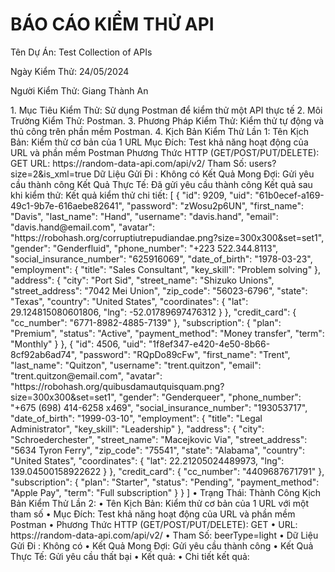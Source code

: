 <div class="center-text">
    <h1>BÁO CÁO KIỂM THỬ API</h1>
</div>
<p>Tên Dự Án: Test Collection of APIs</p>
<p>Ngày Kiểm Thử: 24/05/2024</p>
<p>Người Kiểm Thử: Giang Thành An</p>
1. Mục Tiêu Kiểm Thử: Sử dụng Postman để kiểm thử một API thực tế
2. Môi Trường Kiểm Thử: Postman.
3. Phương Pháp Kiểm Thử: Kiểm thử tự động và thủ công trên phần mềm Postman.
4. 
Kịch Bản Kiểm Thử Lần 1:
Tên Kịch Bản: Kiểm thử cơ bản của 1 URL
Mục Đích: Test khả năng hoạt động của URL và phần mềm Postman
Phương Thức HTTP (GET/POST/PUT/DELETE): GET
URL: https://random-data-api.com/api/v2/
Tham Số: users?size=2&is_xml=true
Dữ Liệu Gửi Đi : Không có 
Kết Quả Mong Đợi: Gửi yêu cầu thành công
Kết Quả Thực Tế: Đã gửi yêu cầu thành công
Kết quả sau khi kiểm thử:  
Kết quả kiểm thử chi tiết: 
[
    {
        "id": 9209,
        "uid": "61b0ecef-a169-49c1-9b7e-616aebe82641",
        "password": "zWosu2p6UN",
        "first_name": "Davis",
        "last_name": "Hand",
        "username": "davis.hand",
        "email": "davis.hand@email.com",
        "avatar": "https://robohash.org/corruptiutrepudiandae.png?size=300x300&set=set1",
        "gender": "Genderfluid",
        "phone_number": "+223 522.344.8113",
        "social_insurance_number": "625916069",
        "date_of_birth": "1978-03-23",
        "employment": {
            "title": "Sales Consultant",
            "key_skill": "Problem solving"
        },
        "address": {
            "city": "Port Sid",
            "street_name": "Shizuko Unions",
            "street_address": "7042 Mei Union",
            "zip_code": "56023-6796",
            "state": "Texas",
            "country": "United States",
            "coordinates": {
                "lat": 29.124815080601806,
                "lng": -52.01789697476312
            }
        },
        "credit_card": {
            "cc_number": "6771-8982-4885-7139"
        },
        "subscription": {
            "plan": "Premium",
            "status": "Active",
            "payment_method": "Money transfer",
            "term": "Monthly"
        }
    },
    {
        "id": 4506,
        "uid": "1f8ef347-e420-4e50-8b66-8cf92ab6ad74",
        "password": "RQpDo89cFw",
        "first_name": "Trent",
        "last_name": "Quitzon",
        "username": "trent.quitzon",
        "email": "trent.quitzon@email.com",
        "avatar": "https://robohash.org/quibusdamautquisquam.png?size=300x300&set=set1",
        "gender": "Genderqueer",
        "phone_number": "+675 (698) 414-6258 x469",
        "social_insurance_number": "193053717",
        "date_of_birth": "1999-03-10",
        "employment": {
            "title": "Legal Administrator",
            "key_skill": "Leadership"
        },
        "address": {
            "city": "Schroederchester",
            "street_name": "Macejkovic Via",
            "street_address": "5634 Tyron Ferry",
            "zip_code": "75541",
            "state": "Alabama",
            "country": "United States",
            "coordinates": {
                "lat": 22.21205024489973,
                "lng": 139.04500158922622
            }
        },
        "credit_card": {
            "cc_number": "4409687671791"
        },
        "subscription": {
            "plan": "Starter",
            "status": "Pending",
            "payment_method": "Apple Pay",
            "term": "Full subscription"
        }
    }
]
•	Trạng Thái: Thành Công
Kịch Bản Kiểm Thử Lần 2:
•	Tên Kịch Bản: Kiểm thử cơ bản của 1 URL với một tham số
•	Mục Đích: Test khả năng hoạt động của URL và phần mềm Postman
•	Phương Thức HTTP (GET/POST/PUT/DELETE): GET
•	URL: https://random-data-api.com/api/v2/
•	Tham Số: beerType=light
•	Dữ Liệu Gửi Đi : Không có 
•	Kết Quả Mong Đợi: Gửi yêu cầu thành công
•	Kết Quả Thực Tế: Gửi yêu cầu thất bại
•	Kết quả:  
•	Chi tiết kết quả: 
<!DOCTYPE html>
<html>

<head>
    <title>The page you were looking for doesn't exist (404)</title>
    <meta name="viewport" content="width=device-width,initial-scale=1">
    <style>
        .rails-default-error-page {
            background-color: #EFEFEF;
            color: #2E2F30;
            text-align: center;
            font-family: arial, sans-serif;
            margin: 0;
        }

        .rails-default-error-page div.dialog {
            width: 95%;
            max-width: 33em;
            margin: 4em auto 0;
        }

        .rails-default-error-page div.dialog>div {
            border: 1px solid #CCC;
            border-right-color: #999;
            border-left-color: #999;
            border-bottom-color: #BBB;
            border-top: #B00100 solid 4px;
            border-top-left-radius: 9px;
            border-top-right-radius: 9px;
            background-color: white;
            padding: 7px 12% 0;
            box-shadow: 0 3px 8px rgba(50, 50, 50, 0.17);
        }

        .rails-default-error-page h1 {
            font-size: 100%;
            color: #730E15;
            line-height: 1.5em;
        }

        .rails-default-error-page div.dialog>p {
            margin: 0 0 1em;
            padding: 1em;
            background-color: #F7F7F7;
            border: 1px solid #CCC;
            border-right-color: #999;
            border-left-color: #999;
            border-bottom-color: #999;
            border-bottom-left-radius: 4px;
            border-bottom-right-radius: 4px;
            border-top-color: #DADADA;
            color: #666;
            box-shadow: 0 3px 8px rgba(50, 50, 50, 0.17);
        }
    </style>
</head>

<body class="rails-default-error-page">
    <!-- This file lives in public/404.html -->
    <div class="dialog">
        <div>
            <h1>The page you were looking for doesn't exist.</h1>
            <p>You may have mistyped the address or the page may have moved.</p>
        </div>
        <p>If you are the application owner check the logs for more information.</p>
    </div>
</body>

</html>
Kịch Bản Kiểm Thử Lần 3:
•	Tên Kịch Bản: Kiểm thử lại lần 2
•	Mục Đích: Test khả năng hoạt động của URL và phần mềm Postman
•	Phương Thức HTTP (GET/POST/PUT/DELETE): GET
•	URL: https://random-data-api.com/api/v2/beers?
•	Tham Số: beerType=light
•	Dữ Liệu Gửi Đi : Không có 
•	Kết Quả Mong Đợi: Gửi yêu cầu thành công
•	Kết quả thực tế: Gửi yêu cầu thành công
•	Kết quả:  <img width="468" alt="image" src="https://github.com/gtaAsian/New-Collection-of-APIs/assets/170786444/17fa1d2a-245a-4b83-969d-9c4721a436c3">

•	Chi tiết kết quả: 
{
    "id": 4908,
    "uid": "16d508f9-8757-491d-b8c9-4b980932f637",
    "brand": "Leffe",
    "name": "Sapporo Premium",
    "style": "Strong Ale",
    "hop": "Newport",
    "yeast": "1098 - British Ale",
    "malts": "Roasted barley",
    "ibu": "82 IBU",
    "alcohol": "2.1%",
    "blg": "12.8°Blg"
}
5. Kết Quả Kiểm Thử: Tóm tắt kết quả kiểm thử, bao gồm số lượng kịch bản kiểm thử đã chạy, số lượng thành công, số lượng thất bại, và tỷ lệ thành công.
Số lượng kịch bản đã kiểm thử: 3
Số lần thành công: 2
Số lần thất bại: 1
Tỉ lệ thành công: 75%
6. Phát Hiện Lỗi:  Chi tiết về lỗi, bao gồm:
•	ID Lỗi: 404 Not Found
•	Mô Tả Lỗi: Trang bạn đang tìm kiếm không tồn tại (404)
•	Mức Độ Ảnh Hưởng: Không
•	Ghi Chú/Đề Xuất: Sai URL và tham số
![image](https://github.com/gtaAsian/New-Collection-of-APIs/assets/170786444/cf502ce3-765d-4cc7-94e7-cb13abb556c1)

